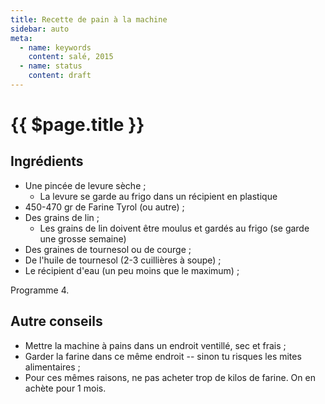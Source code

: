 ```yaml
---
title: Recette de pain à la machine
sidebar: auto
meta:
  - name: keywords
    content: salé, 2015
  - name: status
    content: draft
---
```



# {{ $page.title }}

## Ingrédients

<!-- <recipePortion :recette="$page.frontmatter.JSON" /> -->


- Une pincée de levure sèche ;
    - La levure se garde au frigo dans un récipient en plastique
- 450-470 gr de Farine Tyrol (ou autre) ;
- Des grains de lin ;
    - Les grains de lin doivent être moulus et gardés au frigo (se garde une grosse semaine)
- Des graines de tournesol ou de courge ;
- De l'huile de tournesol (2-3 cuillières à soupe) ;
- Le récipient d'eau (un peu moins que le maximum) ;

Programme 4.

## Autre conseils
- Mettre la machine à pains dans un endroit ventillé, sec et frais ;
- Garder la farine dans ce même endroit -- sinon tu risques les mites alimentaires ;
- Pour ces mêmes raisons, ne pas acheter trop de kilos de farine. On en achète pour 1 mois.
